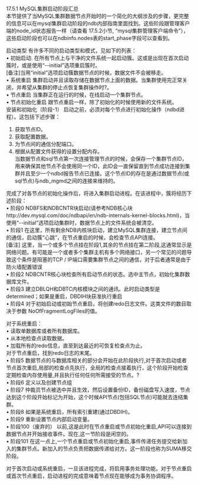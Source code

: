 17.5.1 MySQL集群启动阶段汇总   
本节提供了当MySQL集群数据节点开始时的一个简化的大纲涉及的步骤，更完整的信息可以在mysql集群启动阶段的ndb内部指南里面找到。这些阶段跟管理客户端的node_id状态报告一样（请查看 17.5.2小节, “mysql集群管理客户端命令”），这些启动阶段也可以在ndbinfo.nodes表的start_phase字段可以查看到。   

启动类型  有许多不同的启动类型和模式，见如下的列表：   
• 初始启动. 在所有节点上与干净的文件系统一起启动簇。这或是出现在首次启动簇时，或是使用“--initial”选项重启簇时。   
[备注]当用”initial”选项启动簇数据节点的时候，数据文件不会被移走。   
• 系统重启  集群启动并且读取存储在数据节点上面的数据。当集群使用完正常关闭，并希望从集群的停止点恢复集群操作时?。   
• 节点重启  当集群正在运行的时候，在线启动一个集群节点。   
• 节点初始化重启  跟节点重启一样，除了初始化的时候使用新的文件系统。   
安装和初始化（阶段-1） 启动之前，必须对每个节点进行初始化操作（ndbd进程）。这包括下述步骤：   
1.    获取节点ID。   
2.    获取配置数据。   
3.    为节点间的通信分配端口。   
4.    根据从配置文件获得的设置分配内存。   
当数据节点和sql节点第一次连接管理节点的时候，会保存一个集群节点ID，用来确保其他节点不会使用同一个ID，此ID会一直保留直到节点成功连接到集群并且至少一个ndbd报告节点已连接。这个节点ID的存在是通过数据节点(或sql节点)与ndb_mgmd之间的连接来维持的。   

完成了对各节点的初始化操作后，将进入集群启动进程。在该进程中，簇将经历下述阶段：   
• 阶段0  NDBFS和NDBCNTR块启动(请参考NDB核心块http://dev.mysql.com/doc/ndbapi/en/ndb-internals-kernel-blocks.html)，当使用“--initial”选项启动集群时，数据节点上的文件系统会被清空。   
• 阶段1  在这里，所有剩余NDB内核块启动，建立MySQL集群连接，建立节点间的通信，启动簇“心跳”，在节点重启的时候，会检查节点API连接。   
	[备注] 这里，当一个或多个节点挂在阶段1,其余的节点挂在第二阶段,这通常显示是网络问题。有可能是一个或者多个集群主机有多个网络接口，另一个常见的问题导致这个条件是阻塞的TCP / IP端口需要集群节点之间的通信，对于后者通常是由于防火墙配置错误   
• 阶段2  NDBCNTR核心块检查所有启动节点的状态。选中主节点，初始化集群数据库文件。   
• 阶段3  建立DBLQH和DBTC内核模块之间的通讯。此时启动类型是determined；如果是重启，DBDIH块获准执行重启   
• 阶段4  对于初始启动或初始节点重启，将创建redo日志文件。这类文件的数目取决于参数   NoOfFragmentLogFiles的值。   

对于系统重启：   
•  读取单数据库或者所有数据库。   
•  从本地检查点读取数据。   
•  加载所有的redo信息，直至到达最近的可恢复检查点为止。   
对于节点重启，找到redo日志的末尾。   
• 阶段5  数据节点的与数据库相关的部分会开始在此阶段执行,对于首次启动或者节点首次重启,局部的检查点先执行，全局的检查点接着执行，这个阶段开始检查定期检查内存使用量,并且执行任何任何所需接受的节点。?   
• 阶段6  定义以及创建节点组   
• 阶段7  仲裁员节点被选中并且生效，然后设置备份ID，备份磁盘写入速度，节点达到这个阶段开始标记为开始，这个时候API节点(包括SQL节点)可能就去连结集群。   
• 阶段8  如果是系统重启，所有索引重建(通过DBDIH)。   
• 阶段9  重新设置节点内部启动变量。   
• 阶段100（废弃的）  以前,这是此时在节点重启或节点初始化重启,API可以连接到数据节点并开始接收事件。现在,这一节阶段是闲空的。   
• 阶段101  在这一点上,一个节点重启或节点初始化重启,事件传递任务提交给新加入的集群节点。新加入的节点负责把数据传递给对方。这一阶段也称为SUMA移交阶段。   

对于首次启动或系统重启，一旦该进程完成，将启用事务处理功能。对于节点重启或首次节点重启，启动进程的完成意味着节点现在能够成为事务协调程序。   


